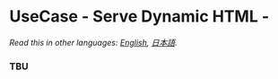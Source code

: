 # UseCase - Serve Dynamic HTML -

*Read this in other languages: [English](README.md), [日本語](README.ja.md).*

### TBU
